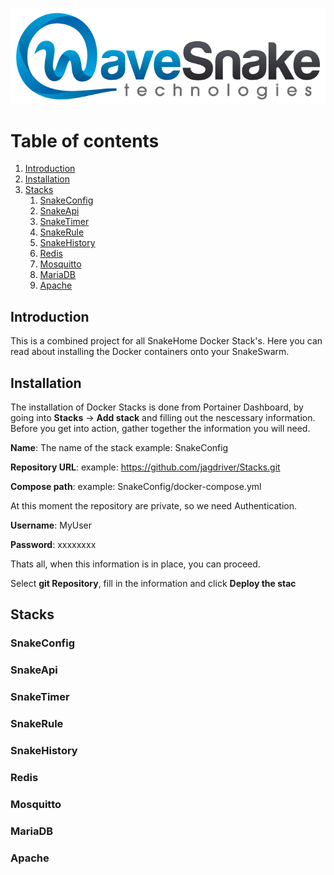![HomeGuide Dashboard](/Artifacts/wavesnake.png)

# Table of contents
1. [Introduction](#introduction)
2. [Installation](#installation)
3. [Stacks](#stacks)
    1. [SnakeConfig](#snakeconfig)
    2. [SnakeApi](#snakeapi)
    3. [SnakeTimer](#snaketimer)
    4. [SnakeRule](#snakerule)
    5. [SnakeHistory](#snakistory)
    6. [Redis](#redis)
    7. [Mosquitto](#mosquitto)
    8. [MariaDB](#mariadb)
    9. [Apache](#apache)

## Introduction <a name="introduction"></a>
This is a combined project for all SnakeHome Docker Stack's. Here you can read about installing the Docker containers onto your SnakeSwarm.

## Installation <a name="installation"></a>
The installation of Docker Stacks is done from Portainer Dashboard, by going into **Stacks** -> **Add stack** and filling out the nescessary information. Before you get into action, gather together the information you will need.


**Name**: The name of the stack example: SnakeConfig

**Repository URL**: example: https://github.com/jagdriver/Stacks.git

**Compose path**: example: SnakeConfig/docker-compose.yml

At this moment the repository are private, so we need Authentication.

**Username**: MyUser

**Password**: xxxxxxxx

Thats all, when this information is in place, you can proceed.

Select **git Repository**, fill in the information and click **Deploy the stac**

## Stacks <a name="stacks"></a>
### SnakeConfig <a name="snakeconfig"></a>
### SnakeApi <a name="snakeapi"></a>
### SnakeTimer <a name="snaketimer"></a>
### SnakeRule <a name="snakerule"></a>
### SnakeHistory <a name="snakehistory"></a>
### Redis <a name="reedis"></a>
### Mosquitto <a name="mosquitto"></a>
### MariaDB <a name="mariadb"></a>
### Apache <a name="apache"></a>
